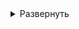 <!-- # Настройка Ansible для автоматической конфигурации сервиса -->


<details>
<summary>Развернуть</summary>   

1. dsdsadsa

2. dsadsadsadsa
